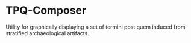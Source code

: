# TPQ-Composer
Utility for graphically displaying a set of termini post quem induced from stratified archaeological artifacts.
